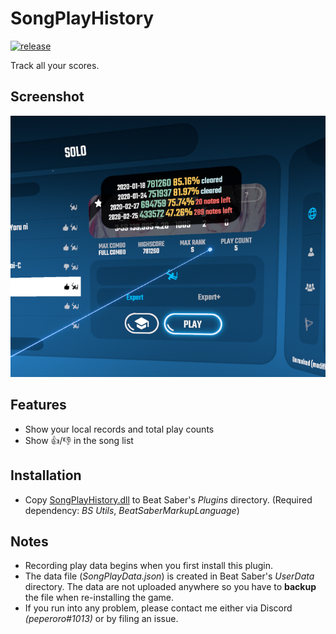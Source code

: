 ﻿# SongPlayHistory

[![release](https://img.shields.io/github/release/swift-kim/SongPlayHistory.svg)](https://github.com/swift-kim/SongPlayHistory/releases)

Track all your scores.

## Screenshot

![Screenshot](Screenshot.png)

## Features

- Show your local records and total play counts
- Show 👍/👎 in the song list

## Installation

- Copy [SongPlayHistory.dll](https://github.com/swift-kim/SongPlayHistory/releases) to Beat Saber's _Plugins_ directory. (Required dependency: _BS Utils_, _BeatSaberMarkupLanguage_)

## Notes

- Recording play data begins when you first install this plugin.
- The data file (_SongPlayData.json_) is created in Beat Saber's _UserData_ directory. The data are not uploaded anywhere so you have to **backup** the file when re-installing the game.
- If you run into any problem, please contact me either via Discord _(peperoro#1013)_ or by filing an issue.
